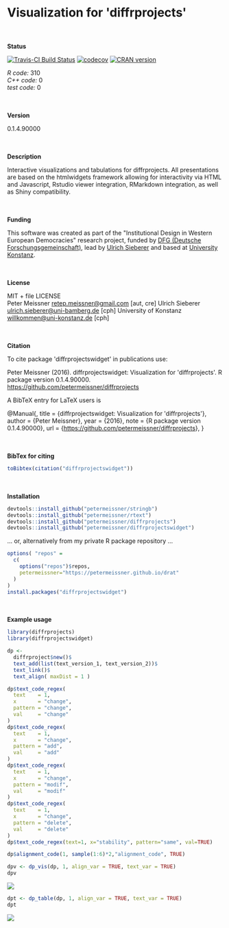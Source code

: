 
Visualization for 'diffrprojects'
=================================

<br><br> **Status**

[![Travis-CI Build Status](https://travis-ci.org/petermeissner/diffrprojectswidget.svg?branch=master)](https://travis-ci.org/petermeissner/diffrprojectswidget) [![codecov](https://codecov.io/gh/petermeissner/diffrprojectswidget/branch/master/graph/badge.svg)](https://codecov.io/gh/petermeissner/diffrprojectswidget/tree/master/R) [![CRAN version](http://www.r-pkg.org/badges/version/diffrprojectswidget)](https://cran.r-project.org/package=diffrprojectswidget)

*R code:* 310<br> *C++ code:* 0<br> *test code:* 0

<br><br> **Version**

0.1.4.90000

<br><br> **Description**

Interactive visualizations and tabulations for diffrprojects. All presentations are based on the htmlwidgets framework allowing for interactivity via HTML and Javascript, Rstudio viewer integration, RMarkdown integration, as well as Shiny compatibility.

<br><br> **Funding**

This software was created as part of the "Institutional Design in Western European Democracies" research project, funded by [DFG (Deutsche Forschungsgemeinschaft)](http://gepris.dfg.de/gepris/projekt/146229116), lead by [Ulrich Sieberer](https://scholar.google.com/citations?user=Q_ImhbkAAAAJ) and based at [University Konstanz](https://www.uni-konstanz.de/).

<br><br> **License**

MIT + file LICENSE <br>Peter Meissner <retep.meissner@gmail.com> \[aut, cre\] Ulrich Sieberer <ulrich.sieberer@uni-bamberg.de> \[cph\] University of Konstanz <willkommen@uni-konstanz.de> \[cph\]

<br><br> **Citation**

To cite package 'diffrprojectswidget' in publications use:

Peter Meissner (2016). diffrprojectswidget: Visualization for 'diffrprojects'. R package version 0.1.4.90000. <https://github.com/petermeissner/diffrprojects>

A BibTeX entry for LaTeX users is

@Manual{, title = {diffrprojectswidget: Visualization for 'diffrprojects'}, author = {Peter Meissner}, year = {2016}, note = {R package version 0.1.4.90000}, url = {<https://github.com/petermeissner/diffrprojects>}, }

<br><br> **BibTex for citing**

``` r
toBibtex(citation("diffrprojectswidget"))
```

<br><br> **Installation**

``` r
devtools::install_github("petermeissner/stringb")
devtools::install_github("petermeissner/rtext")
devtools::install_github("petermeissner/diffrprojects")
devtools::install_github("petermeissner/diffrprojectswidget")
```

... or, alternatively from my private R package repository ...

``` r
options( "repos" = 
  c(
    options("repos")$repos, 
    petermeissner="https://petermeissner.github.io/drat"
  ) 
)
install.packages("diffrprojectswidget")
```

<br><br> **Example usage**

``` r
library(diffrprojects)
library(diffrprojectswidget)

dp <-
  diffrproject$new()$
  text_add(list(text_version_1, text_version_2))$
  text_link()$
  text_align( maxDist = 1 )

dp$text_code_regex(
  text    = 1, 
  x       = "change",    
  pattern = "change", 
  val     = "change"
)
dp$text_code_regex(
  text    = 1, 
  x       = "change",    
  pattern = "add", 
  val     = "add"
)
dp$text_code_regex(
  text    = 1, 
  x       = "change",    
  pattern = "modif", 
  val     = "modif"
)
dp$text_code_regex(
  text    = 1, 
  x       = "change",    
  pattern = "delete", 
  val     = "delete"
)
dp$text_code_regex(text=1, x="stability", pattern="same", val=TRUE)

dp$alignment_code(1, sample(1:6)*2,"alignment_code", TRUE)
```

``` r
dpv <- dp_vis(dp, 1, align_var = TRUE, text_var = TRUE)
dpv
```

![](README_files/figure-markdown_github/unnamed-chunk-12-1.png)

``` r
dpt <- dp_table(dp, 1, align_var = TRUE, text_var = TRUE)
dpt
```

![](README_files/figure-markdown_github/unnamed-chunk-13-1.png)
